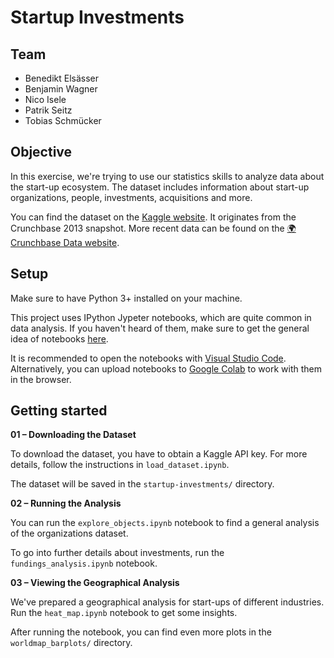 # Startup Investments

## Team

- Benedikt Elsässer
- Benjamin Wagner
- Nico Isele
- Patrik Seitz
- Tobias Schmücker

## Objective

In this exercise, we're trying to use our statistics skills to analyze data about the start-up ecosystem. The dataset includes information about start-up organizations, people, investments, acquisitions and more.

You can find the dataset on the [Kaggle website](https://www.kaggle.com/datasets/justinas/startup-investments). It originates from the Crunchbase 2013 snapshot. More recent data can be found on the [🌍 Crunchbase Data website](https://data.crunchbase.com/docs).

## Setup

Make sure to have Python 3+ installed on your machine.

This project uses IPython Jypeter notebooks, which are quite common in data analysis. If you haven't heard of them, make sure to get the general idea of notebooks [here](https://fileinfo.com/extension/ipynb).

It is recommended to open the notebooks with [Visual Studio Code](https://code.visualstudio.com). Alternatively, you can upload notebooks to [Google Colab](https://colab.research.google.com) to work with them in the browser.

## Getting started

**01 – Downloading the Dataset**

To download the dataset, you have to obtain a Kaggle API key. For more details, follow the instructions in `load_dataset.ipynb`.

The dataset will be saved in the `startup-investments/` directory.

**02 – Running the Analysis**

You can run the `explore_objects.ipynb` notebook to find a general analysis of the organizations dataset.

To go into further details about investments, run the `fundings_analysis.ipynb` notebook.

**03 – Viewing the Geographical Analysis**

We've prepared a geographical analysis for start-ups of different industries. Run the `heat_map.ipynb` notebook to get some insights.

After running the notebook, you can find even more plots in the `worldmap_barplots/` directory.
